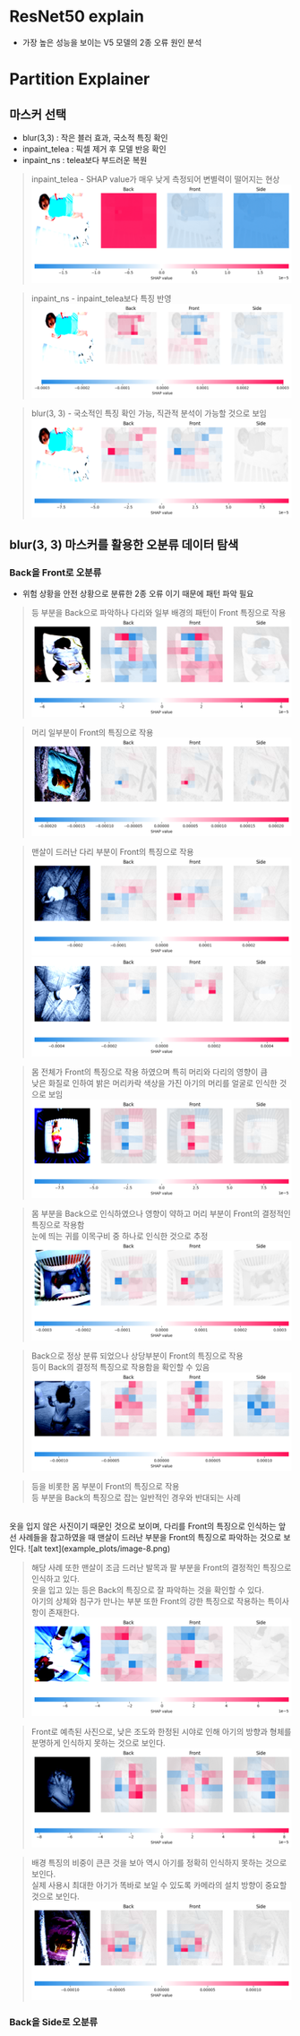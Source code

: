 # ResNet50 explain

- 가장 높은 성능을 보이는 V5 모델의 2종 오류 원인 분석

# Partition Explainer

## 마스커 선택
- blur(3,3) : 작은 블러 효과, 국소적 특징 확인
- inpaint_telea : 픽셀 제거 후 모델 반응 확인
- inpaint_ns : telea보다 부드러운 복원


> inpaint_telea - SHAP value가 매우 낮게 측정되어 변별력이 떨어지는 현상
![alt text](example_plots/image.png)

> inpaint_ns - inpaint_telea보다 특징 반영
![alt text](example_plots/image-1.png)

> blur(3, 3) - 국소적인 특징 확인 가능, 직관적 분석이 가능할 것으로 보임
![alt text](example_plots/image-2.png)

## blur(3, 3) 마스커를 활용한 오분류 데이터 탐색
### Back을 Front로 오분류
- 위험 상황을 안전 상황으로 분류한 2종 오류 이기 때문에 패턴 파악 필요

> 등 부분을 Back으로 파악하나 다리와 일부 배경의 패턴이 Front 특징으로 작용
![alt text](example_plots/121.png)

> 머리 일부분이 Front의 특징으로 작용
![alt text](example_plots/output11.png)

> 맨살이 드러난 다리 부분이 Front의 특징으로 작용
![alt text](example_plots/image-3.png)
![alt text](example_plots/image-4.png)

> 몸 전체가 Front의 특징으로 작용 하였으며 특히 머리와 다리의 영향이 큼</br>
낮은 화질로 인하여 밝은 머리카락 색상을 가진 아기의 머리를 얼굴로 인식한 것으로 보임
![alt text](example_plots/image-6.png)

> 몸 부분을 Back으로 인식하였으나 영향이 약하고 머리 부분이 Front의 결정적인 특징으로 작용함</br>
눈에 띄는 귀를 이목구비 중 하나로 인식한 것으로 추정
![alt text](example_plots/image-7.png)


> Back으로 정상 분류 되었으나 상당부분이 Front의 특징으로 작용</br>
등이 Back의 결정적 특징으로 작용함을 확인할 수 있음
![alt text](example_plots/image-5.png)

> 등을 비롯한 몸 부분이 Front의 특징으로 작용</br>
등 부분을 Back의 특징으로 잡는 일반적인 경우와 반대되는 사례</br>
</br>
옷을 입지 않은 사진이기 때문인 것으로 보이며, 다리를 Front의 특징으로 인식하는 앞선 사례들을 참고하였을 때 맨살이 드러난 부분을 Front의 특징으로 파악하는 것으로 보인다.
![alt text](example_plots/image-8.png)

> 해당 사례 또한 맨살이 조금 드러난 발목과 팔 부분을 Front의 결정적인 특징으로 인식하고 있다.</br>
옷을 입고 있는 등은 Back의 특징으로 잘 파악하는 것을 확인할 수 있다.</br>
아기의 상체와 침구가 만나는 부분 또한 Front의 강한 특징으로 작용하는 특이사항이 존재한다.</br>
![alt text](example_plots/image-9.png)

> Front로 예측된 사진으로, 낮은 조도와 한정된 시야로 인해 아기의 방향과 형체를 분명하게 인식하지 못하는 것으로 보인다.
![alt text](example_plots/image-10.png)

> 배경 특징의 비중이 큰큰 것을 보아 역시 아기를 정확히 인식하지 못하는 것으로 보인다.</br>
실제 사용시 최대한 아기가 똑바로 보일 수 있도록 카메라의 설치 방향이 중요할 것으로 보인다.
![alt text](example_plots/image-11.png)

### Back을 Side로 오분류

